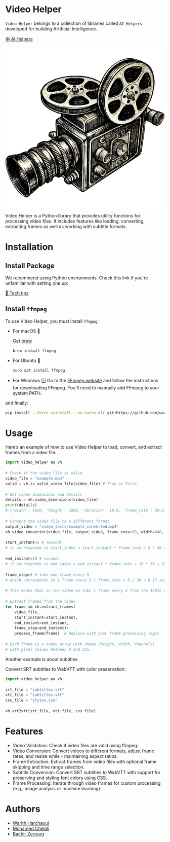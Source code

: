 # Video Helper

`Video Helper` belongs to a collection of libraries called `AI Helpers` developed for building Artificial Intelligence.

[🕸️ AI Helpers](https://harchaoui.org/warith/ai-helpers)

[![logo](logo.png)](https://harchaoui.org/warith/ai-helpers)

Video Helper is a Python library that provides utility functions for processing video files. It includes features like loading, converting, extracting frames as well as working with subtitle formats.

# Installation

## Install Package

We recommend using Python environments. Check this link if you're unfamiliar with setting one up:

[🥸 Tech tips](https://harchaoui.org/warith/4ml/#install)

## Install `ffmpeg` 
To use Video Helper, you must install `ffmpeg`:

- For macOS 🍎
  
  Get [brew](https://brew.sh)
  ```bash
  brew install ffmpeg
  ```
- For Ubuntu 🐧
  ```bash
  sudo apt install ffmpeg
  ```
- For Windows 🪟
  Go to the [FFmpeg website](https://ffmpeg.org/download.html) and follow the instructions for downloading FFmpeg. You'll need to manually add FFmpeg to your system PATH.
  

and finally:

```bash
pip install --force-reinstall --no-cache-dir git+https://github.com/warith-harchaoui/video-helper.git@main
```

# Usage
Here’s an example of how to use Video Helper to load, convert, and extract frames from a video file:


```python
import video_helper as vh

# Check if the video file is valid
video_file = "example.mp4"
valid = vh.is_valid_video_file(video_file) # True or False

# Get video dimensions and details
details = vh.video_dimensions(video_file)
print(details)
# {'width': 1920, 'height': 1080, 'duration': 10.0, 'frame_rate': 30.0, 'has_sound': True}

# Convert the video file to a different format
output_video = "video_tests/example_converted.mp4"
vh.video_converter(video_file, output_video, frame_rate=30, width=640, height=480, without_sound = True)

start_instant=5 # seconds
# it corresponds to start_index = start_instant * frame_rate = 5 * 30 = 150th frame

end_instant=10 # seconds
# it corresponds to end_index = end_instant * frame_rate = 10 * 30 = 300th frame

frame_step=5 # take one frame every 5
# which corresponds to 1 frame every 5 / frame_rate = 5 / 30 = 0.17 second

# This means that in the video we take 1 frame every 5 from the 150th to the 300th

# Extract frames from the video
for frame in vh.extract_frames(
    video_file,
    start_instant=start_instant,
    end_instant=end_instant,
    frame_step=end_instant):
    process_frame(frame)  # Replace with your frame processing logic

# Each frame is a numpy array with shape (height, width, channels)
# with pixel values between 0 and 255.

```

Another example is about subtitles

Convert SRT subtitles to WebVTT with color preservation:


```python
import video_helper as vh

srt_file = "subtitles.srt"
vtt_file = "subtitles.vtt"
css_file = "styles.css"

vh.srt2vtt(srt_file, vtt_file, css_file)
```

# Features
- Video Validation: Check if video files are valid using ffmpeg.
- Video Conversion: Convert videos to different formats, adjust frame rates, and resize while - maintaining aspect ratios.
- Frame Extraction: Extract frames from video files with optional frame skipping and time range selection.
- Subtitle Conversion: Convert SRT subtitles to WebVTT with support for preserving and styling font colors using CSS.
- Frame Processing: Iterate through video frames for custom processing (e.g., image analysis or machine learning).

# Authors
 - [Warith Harchaoui](https://harchaoui.org/warith)
 - [Mohamed Chelali](https://mchelali.github.io)
 - [Bachir Zerroug](https://www.linkedin.com/in/bachirzerroug)

